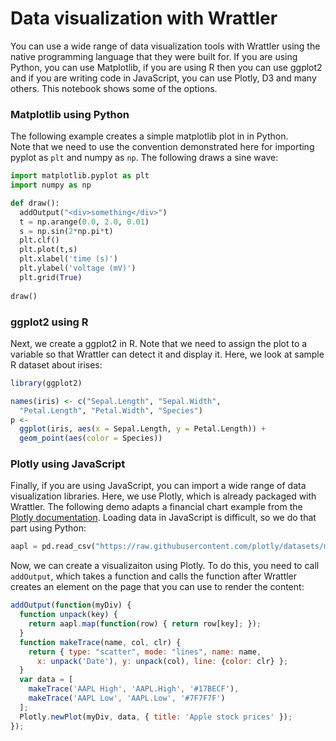 # Data visualization with Wrattler

You can use a wide range of data visualization tools with Wrattler using the
native programming language that they were built for. If you are using Python,
you can use Matplotlib, if you are using R then you can use ggplot2 and if you
are writing code in JavaScript, you can use Plotly, D3 and many others.
This notebook shows some of the options.

### Matplotlib using Python

The following example creates a simple matplotlib plot in in Python.  
Note that we need to use the convention demonstrated here for importing pyplot as `plt`
and numpy as `np`. The following draws a sine wave:

```python
import matplotlib.pyplot as plt
import numpy as np  

def draw(): 
  addOutput("<div>something</div>")
  t = np.arange(0.0, 2.0, 0.01)
  s = np.sin(2*np.pi*t)
  plt.clf()
  plt.plot(t,s)  
  plt.xlabel('time (s)')  
  plt.ylabel('voltage (mV)')
  plt.grid(True)
  
draw()  
```

### ggplot2 using R

Next, we create a ggplot2 in R. Note that we need to assign the plot to a variable
so that Wrattler can detect it and display it. Here, we look at sample R dataset
about irises:

```r
library(ggplot2)

names(iris) <- c("Sepal.Length", "Sepal.Width", 
  "Petal.Length", "Petal.Width", "Species")
p <- 
  ggplot(iris, aes(x = Sepal.Length, y = Petal.Length)) +
  geom_point(aes(color = Species))
```

### Plotly using JavaScript

Finally, if you are using JavaScript, you can import a wide range of data visualization
libraries. Here, we use Plotly, which is already packaged with Wrattler. The following 
demo adapts a financial chart example from the [Plotly documentation](https://plot.ly/javascript/).
Loading data in JavaScript is difficult, so we do that part using Python:

```python
aapl = pd.read_csv("https://raw.githubusercontent.com/plotly/datasets/master/finance-charts-apple.csv")
```

Now, we can create a visualizaiton using Plotly. To do this, you need to call `addOutput`, which
takes a function and calls the function after Wrattler creates an element on the page that you
can use to render the content:

```javascript
addOutput(function(myDiv) {
  function unpack(key) {
    return aapl.map(function(row) { return row[key]; });
  }
  function makeTrace(name, col, clr) {
    return { type: "scatter", mode: "lines", name: name,
      x: unpack('Date'), y: unpack(col), line: {color: clr} };
  }
  var data = [ 
    makeTrace('AAPL High', 'AAPL.High', '#17BECF'),
    makeTrace('AAPL Low', 'AAPL.Low', '#7F7F7F')
  ];
  Plotly.newPlot(myDiv, data, { title: 'Apple stock prices' });
});
```